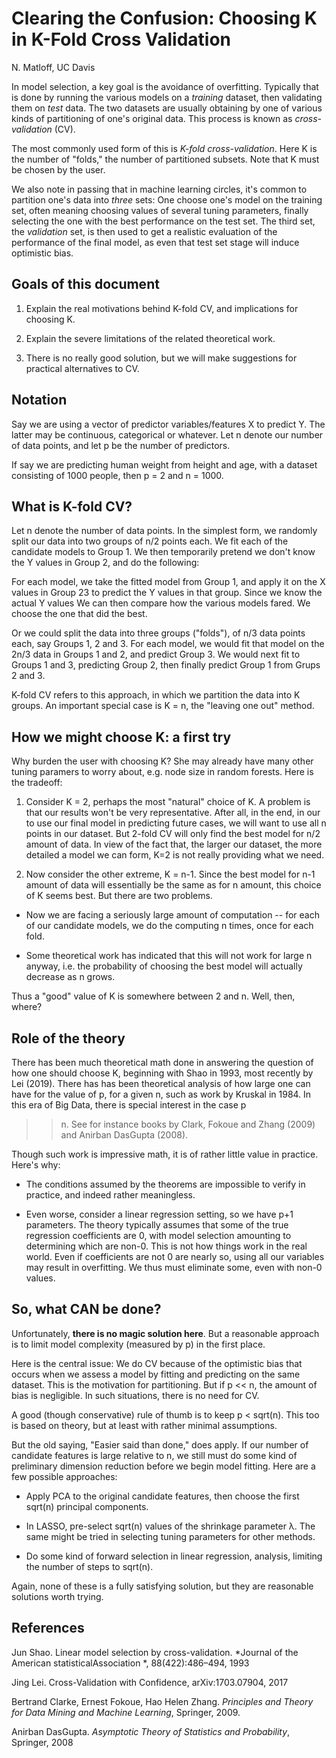 #  Clearing the Confusion:  Choosing K in K-Fold Cross Validation

N. Matloff, UC Davis

In model selection, a key goal is the avoidance of overfitting.
Typically that is done by running the various models on a *training*
dataset, then validating them on *test* data.  The two datasets are
usually obtaining by one of various kinds of partitioning of one's
original data.  This process is known as *cross-validation* (CV).

The most commonly used form of this is *K-fold cross-validation*.  Here
K is the number of "folds," the number of partitioned subsets.  Note
that K must be chosen by the user. 

We also note in passing that in machine learning circles, it's common to
partition one's data into *three* sets:  One choose one's model on the
training set, often meaning choosing values of several tuning
parameters, finally selecting the one with the best performance on the
test set.  The third set, the *validation* set, is then used to get a
realistic evaluation of the performance of the final model, as even that
test set stage will induce optimistic bias.

## Goals of this document

1.  Explain the real motivations behind K-fold CV, and implications for
    choosing K.

2.  Explain the severe limitations of the related theoretical work.

3.  There is no really good solution, but we will make suggestions for
    practical alternatives to CV.  

## Notation

Say we are using a vector of predictor variables/features X to predict
Y.  The latter may be continuous, categorical or whatever.  Let n denote
our number of data points, and let p be the number of predictors.

If say we are predicting human weight from height and age, with a
dataset consisting of 1000 people, then p = 2 and n = 1000.

## What is K-fold CV?

Let n denote the number of data points.  In the simplest form, we
randomly split our data into two groups of n/2 points each.  We fit each
of the candidate models to Group 1.  We then temporarily pretend
we don't know the Y values in Group 2, and do the following:

For each model, we take the fitted model from Group 1, and apply it on
the X values in Group 23 to predict the Y values in that group.  Since
we know the actual Y values We can then compare how the various models
fared.  We choose the one that did the best.

Or we could split the data into three groups ("folds"), of n/3 data
points each, say Groups 1, 2 and 3.  For each model, we would fit that
model on the 2n/3 data in Groups 1 and 2, and predict Group 3.  We would
next fit to Groups 1 and 3, predicting Group 2, then finally predict
Group 1 from Grups 2 and 3.

K-fold CV refers to this approach, in which we partition the data into K
groups.  An important special case is K = n, the "leaving one out"
method.

## How we might choose K: a first try

Why burden the user with choosing K?  She may already have many other
tuning paramers to worry about, e.g. node size in random forests.  Here
is the tradeoff:

1.  Consider K = 2, perhaps the most "natural" choice of K.
    A problem is that our results won't be very representative.  After
all, in the end, in our to use our final model in predicting future cases,
we will want to use all n points in our dataset.  But 2-fold CV will
only find the best model for n/2 amount of data.  In view of the fact
that, the larger our dataset, the more detailed a model we can form, K=2
is not really providing what we need.

2.  Now consider the other extreme, K = n-1. Since the best model for
    n-1 amount of data will essentially be the same as for n amount,
this choice of K seems best.  But there are two problems.

- Now we are facing a seriously large amount of computation -- for each
  of our candidate models, we do the computing n times, once for each
fold.

- Some theoretical work has indicated that this will not work for large
  n anyway, i.e. the probability of choosing the best model will
actually decrease as n grows.

Thus a "good" value of K is somewhere between 2 and n.  Well, then,
where?

## Role of the theory

There has been much theoretical math done in answering the question of
how one should choose K, beginning with Shao in 1993, most recently by
Lei (2019).  There has has been theoretical analysis of how large one
can have for the value of p, for a given n, such as work by Kruskal in
1984.  In this era of Big Data, there is special interest in the case p
>> n.  See for instance books by Clark, Fokoue and Zhang (2009) and
Anirban DasGupta (2008).

Though such work is impressive math, it is of rather little value in
practice.  Here's why:

-  The conditions assumed by the theorems are impossible to verify in
   practice, and indeed rather meaningless.

-  Even worse, consider a linear regression setting, so we have p+1
   parameters. The theory typically assumes that some of the true
regression coefficients are 0, with model selection amounting to
determining which are non-0.  This is not how things work in the real
world.  Even if coefficients are not 0 are nearly so, using all our
variables may result in overfitting.  We thus must eliminate some, even
with non-0 values.

## So, what CAN be done?

Unfortunately, **there is no magic solution here**.  But a reasonable
approach is to limit model complexity (measured by p) in the first place.  

Here is the central issue:  We do CV because of the optimistic bias that
occurs when we assess a model by fitting and predicting on the same
dataset.  This is the motivation for partitioning.  But if p << n, the
amount of bias is negligible.  In such situations, there is no need for
CV.

A good (though conservative) rule of thumb is to keep p < sqrt(n).  This
too is based on theory, but at least with rather minimal assumptions.

But the old saying, "Easier said than done," does apply.  If our number
of candidate features is large relative to n, we still must do some kind
of preliminary dimension reduction before we begin model fitting.  Here
are a few possible approaches:

- Apply PCA to the original candidate features, then choose the first
  sqrt(n) principal components.  

- In LASSO, pre-select sqrt(n) values of the shrinkage parameter
  &lambda;.  The same might be tried in selecting tuning parameters for
other methods.

- Do some kind of forward selection in linear regression, analysis,
  limiting the number of steps to sqrt(n).  

Again, none of these is a fully satisfying solution, but they 
are reasonable solutions worth trying.

## References

Jun Shao. Linear model selection by cross-validation. *Journal of the
American statisticalAssociation *, 88(422):486–494, 1993

Jing Lei.  Cross-Validation with Confidence, arXiv:1703.07904, 2017

Bertrand Clarke, Ernest Fokoue, Hao Helen Zhang.  *Principles and Theory
for Data Mining and Machine Learning*, Springer, 2009.

Anirban DasGupta.  *Asymptotic Theory of Statistics and Probability*,
Springer, 2008

